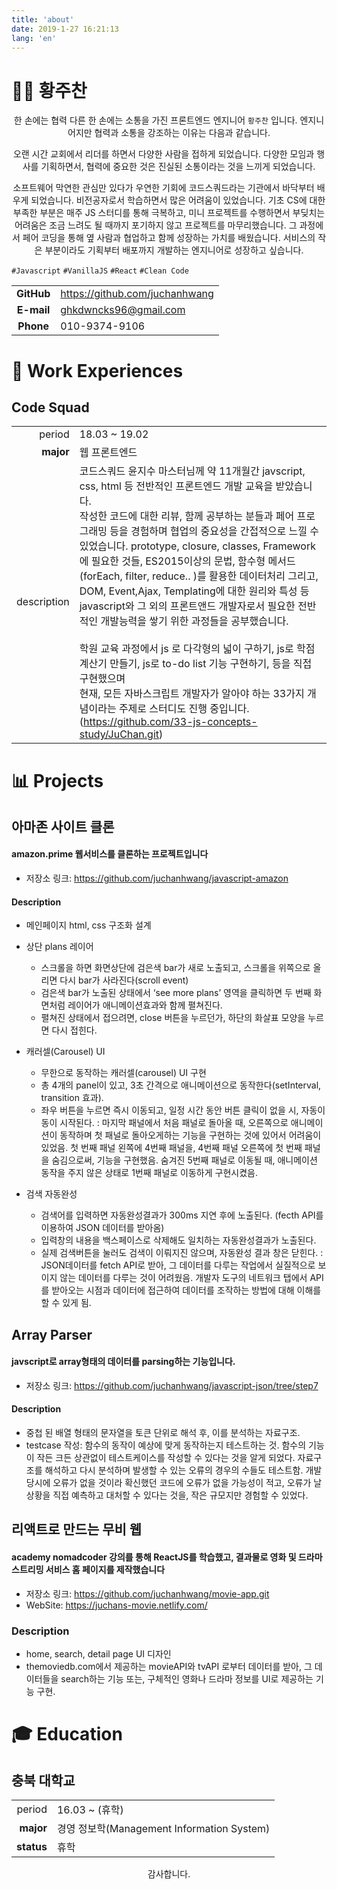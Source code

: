 ```yaml
---
title: 'about'
date: 2019-1-27 16:21:13
lang: 'en'
---
```


# 👨‍💻 황주찬



<div align="center">
	<p>
	한 손에는 협력 다른 한 손에는 소통을 가진 프론트엔드 엔지니어
  <code class=language-text>황주찬</code>
  입니다. 
	엔지니어지만  협력과 소통을 강조하는 이유는 다음과 같습니다.
	</p>
  <p>
  오랜 시간 교회에서 리더를 하면서 다양한 사람을 접하게 되었습니다. 다양한 모임과 행사를 기획하면서, 협력에 중요한 것은 진실된 소통이라는 것을 느끼게 되었습니다.
  </p>
</p>
<p>소프트웨어 막연한 관심만 있다가 우연한 기회에 코드스쿼드라는 기관에서 바닥부터 배우게 되었습니다. 
비전공자로서 학습하면서 많은 어려움이 있었습니다. 기초 CS에 대한 부족한 부분은 매주 JS 스터디를 통해 극복하고, 미니 프로젝트를 수행하면서 부딪치는 어려움은 조금 느려도 될 때까지 포기하지 않고 프로젝트를 마무리했습니다. 그 과정에서 페어 코딩을 통해 옆 사람과 협업하고 함께 성장하는 가치를 배웠습니다.
  서비스의 작은 부분이라도 기획부터 배포까지 개발하는 엔지니어로 성장하고 싶습니다.</p>
</div>

`#Javascript` `#VanillaJS` `#React` `#Clean Code`



|            |                                |
| :--------: | ------------------------------ |
| **GitHub** | https://github.com/juchanhwang |
| **E-mail** | ghkdwncks96@gmail.com          |
| **Phone** | 010-9374-9106          |

# 💼 Work Experiences

## Code Squad

|             |                                                              |
| ----------: | ------------------------------------------------------------ |
|      period | 18.03 ~ 19.02                                                |
|   **major** | 웹 프론트엔드                                                |
| description | 코드스쿼드 윤지수 마스터님께 약 11개월간 javscript, css, html 등 전반적인 프론트엔드 개발 교육을 받았습니다.<br/> 작성한 코드에 대한 리뷰, 함께 공부하는 분들과 페어 프로그래밍 등을 경험하며 협업의 중요성을 간접적으로 느낄 수 있었습니다. prototype, closure,  classes, Framework에 필요한 것들, ES2015이상의 문법, 함수형 메서드(forEach, filter, reduce.. )를 활용한 데이터처리 그리고,  DOM, Event,Ajax, Templating에 대한 원리와 특성 등 javascript와 그 외의 프론트앤드 개발자로서 필요한 전반적인 개발능력을 쌓기 위한 과정들을 공부했습니다.<br /><br />학원 교육 과정에서 js 로 다각형의 넓이 구하기, js로 학점 계산기 만들기, js로 to-do list 기능 구현하기, 등을 직접 구현했으며<br />현재, 모든 자바스크립트 개발자가 알아야 하는 33가지 개념이라는 주제로 스터디도  진행 중입니다. <br />(https://github.com/33-js-concepts-study/JuChan.git) |







# 📊 Projects



## 아마존 사이트 클론

#### amazon.prime 웹서비스를 클론하는 프로젝트입니다

- 저장소 링크: https://github.com/juchanhwang/javascript-amazon

#### Description

- 메인페이지 html, css 구조화 설계

- 상단 plans 레이어
  - 스크롤을 하면 화면상단에 검은색 bar가 새로 노출되고, 스크롤을 위쪽으로 올리면 다시 bar가 사라진다(scroll event)
  - 검은색 bar가 노출된 상태에서 ‘see more plans’ 영역을 클릭하면 두 번째 화면처럼 레이어가 애니메이션효과와 함께 펼쳐진다.
  - 펼쳐진 상태에서 접으려면, close 버튼을 누르던가, 하단의 화살표 모양을 누르면 다시 접힌다. 

- 캐러셀(Carousel) UI
  - 무한으로 동작하는 캐러셀(carousel) UI 구현
  - 총 4개의 panel이 있고, 3초 간격으로 애니메이션으로 동작한다(setInterval, transition 효과). 
  - 좌우 버튼을 누르면 즉시 이동되고, 일정 시간 동안 버튼 클릭이 없을 시, 자동이동이 시작된다.
    : 마지막 패널에서 처음 패널로 돌아올 때, 오른쪽으로 애니메이션이 동작하며 첫 패널로 돌아오게하는 기능을 구현하는 것에 있어서 어려움이 있었음. 첫 번째 패널 왼쪽에 4번째 패널을, 4번째 패널 오른쪽에 첫 번째 패널을 숨김으로써, 기능을 구현했음. 숨겨진 5번째 패널로 이동될 때, 애니메이션 동작을 주지 않은 상태로 1번째 패널로 이동하게 구현시켰음. 

- 검색 자동완성
  - 검색어를 입력하면 자동완성결과가 300ms 지연 후에 노출된다. (fecth API를 이용하여 JSON 데이터를 받아옴)
  - 입력창의 내용을 백스페이스로 삭제해도 일치하는 자동완성결과가 노출된다. 
  - 실제 검색버튼을 눌러도 검색이 이뤄지진 않으며, 자동완성 결과 창은 닫힌다. 
    : JSON데이터를 fetch API로 받아, 그 데이터를 다루는 작업에서 실질적으로 보이지 않는 데이터를 다루는 것이 어려웠음. 개발자 도구의 네트워크 탭에서 API를 받아오는 시점과 데이터에 접근하여 데이터를 조작하는 방법에 대해 이해를 할 수 있게 됨.



## Array Parser

#### javscript로 array형태의 데이터를 parsing하는 기능입니다.

- 저장소 링크: https://github.com/juchanhwang/javascript-json/tree/step7

#### Description

- 중첩 된 배열 형태의 문자열을 토큰 단위로 해석 후, 이를 분석하는 자료구조.
- testcase 작성: 함수의 동작이 예상에 맞게 동작하는지 테스트하는 것. 함수의 기능이 작든 크든 상관없이 테스트케이스를 작성할 수 있다는 것을 알게 되었다. 자료구조를 해석하고 다시 분석하며 발생할 수 있는 오류의 경우의 수들도 테스트함. 개발 당시에 오류가 없을 것이라 확신했던 코드에 오류가 없을 가능성이 적고, 오류가 날 상황을 직접 예측하고 대처할 수 있다는 것을, 작은 규모지만 경험할 수 있었다.



## 리액트로 만드는 무비 웹 

#### academy nomadcoder 강의를 통해 ReactJS를 학습했고, 결과물로 영화 및 드라마 스트리밍 서비스 홈 페이지를 제작했습니다

- 저장소 링크: https://github.com/juchanhwang/movie-app.git
- WebSite: https://juchans-movie.netlify.com/

### Description

- home, search, detail page UI 디자인
- themoviedb.com에서 제공하는 movieAPI와 tvAPI 로부터 데이터를  받아, 그 데이터들을 search하는 기능 또는, 구체적인 영화나 드라마 정보를 UI로 제공하는 기능 구현.



# 🎓 Education

## 충북 대학교

|            |                                            |
| ---------: | ------------------------------------------ |
|     period | 16.03 ~ (휴학)                             |
|  **major** | 경영 정보학(Management Information System) |
| **status** | 휴학                                       |

<div align="center" class="final">
감사합니다.
</div>